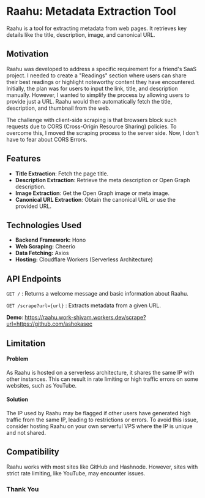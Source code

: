 # Raahu: Metadata Extraction Tool

Raahu is a tool for extracting metadata from web pages. It retrieves key details like the title, description, image, and canonical URL.

## Motivation
Raahu was developed to address a specific requirement for a friend's SaaS project. I needed to create a "Readings" section where users can share their best readings or highlight noteworthy content they have encountered. Initially, the plan was for users to input the link, title, and description manually. However, I wanted to simplify the process by allowing users to provide just a URL. Raahu would then automatically fetch the title, description, and thumbnail from the web.

The challenge with client-side scraping is that browsers block such requests due to CORS (Cross-Origin Resource Sharing) policies. To overcome this, I moved the scraping process to the server side. Now, I don't have to fear about CORS Errors.

## Features
- **Title Extraction**: Fetch the page title.
- **Description Extraction**: Retrieve the meta description or Open Graph description.
- **Image Extraction**: Get the Open Graph image or meta image.
- **Canonical URL Extraction**: Obtain the canonical URL or use the provided URL.

## Technologies Used
- **Backend Framework:** Hono
- **Web Scraping:** Cheerio
- **Data Fetching:** Axios
- **Hosting:** Cloudflare Workers (Serverless Architecture)

## API Endpoints

`GET /` : Returns a welcome message and basic information about Raahu.

`GET /scrape?url={url}` : Extracts metadata from a given URL.

**Demo**: https://raahu.work-shivam.workers.dev/scrape?url=https://github.com/ashokasec

## Limitation

#### **Problem**
As Raahu is hosted on a serverless architecture, it shares the same IP with other instances. This can result in rate limiting or high traffic errors on some websites, such as YouTube.

#### **Solution**
The IP used by Raahu may be flagged if other users have generated high traffic from the same IP, leading to restrictions or errors. To avoid this issue, consider hosting Raahu on your own serverful VPS where the IP is unique and not shared.

## Compatibility
Raahu works with most sites like GitHub and Hashnode. However, sites with strict rate limiting, like YouTube, may encounter issues.

### Thank You
